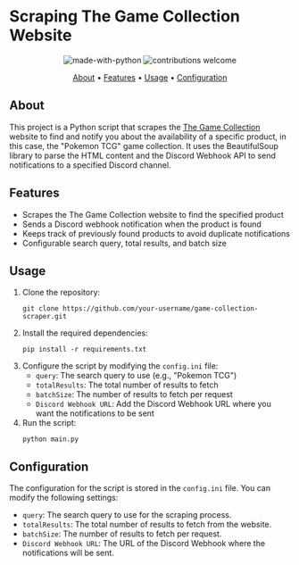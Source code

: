 Scraping The Game Collection Website
===================================================

<p align="center">
  <img src="https://img.shields.io/badge/Made%20with-Python-1f425f.svg" alt="made-with-python">
  <img src="https://img.shields.io/badge/contributions-welcome-brightgreen.svg?style=flat" alt="contributions welcome">
</p>

<p align="center">
  <a href="#about">About</a> •
  <a href="#features">Features</a> •
  <a href="#usage">Usage</a> •
  <a href="#configuration">Configuration</a>
</p>

## About
This project is a Python script that scrapes the [The Game Collection](https://www.thegamecollection.net/) website to find and notify you about the availability of a specific product, in this case, the "Pokemon TCG" game collection. It uses the BeautifulSoup library to parse the HTML content and the Discord Webhook API to send notifications to a specified Discord channel.

## Features
- Scrapes the The Game Collection website to find the specified product
- Sends a Discord webhook notification when the product is found
- Keeps track of previously found products to avoid duplicate notifications
- Configurable search query, total results, and batch size

## Usage
1. Clone the repository:
   ```
   git clone https://github.com/your-username/game-collection-scraper.git
   ```
2. Install the required dependencies:
   ```
   pip install -r requirements.txt
   ```
3. Configure the script by modifying the `config.ini` file:
   - `query`: The search query to use (e.g., "Pokemon TCG")
   - `totalResults`: The total number of results to fetch
   - `batchSize`: The number of results to fetch per request
   - `Discord Webhook URL`: Add the Discord Webhook URL where you want the notifications to be sent
4. Run the script:
   ```
   python main.py
   ```

## Configuration
The configuration for the script is stored in the `config.ini` file. You can modify the following settings:

- `query`: The search query to use for the scraping process.
- `totalResults`: The total number of results to fetch from the website.
- `batchSize`: The number of results to fetch per request.
- `Discord Webhook URL`: The URL of the Discord Webhook where the notifications will be sent.

